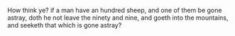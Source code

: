 How think ye? if a man have an hundred sheep, and one of them be gone astray, doth he not leave the ninety and nine, and goeth into the mountains, and seeketh that which is gone astray?
